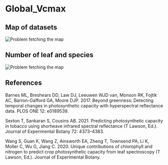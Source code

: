 # Global_Vcmax


## Map of datasets

![Problem fetching the map](https://github.com/TESTgroup-BNL/Global_Vcmax/blob/main/Map_datasets.jpeg "Map of datasets")

## Number of leaf and species

![Problem fetching the map](https://github.com/TESTgroup-BNL/Global_Vcmax/blob/main/Leaf_per_species.png "Table of leaf species")

## References
Barnes ML, Breshears DD, Law DJ, Leeuwen WJD van, Monson RK, Fojtik AC, Barron-Gafford GA, Moore DJP. 2017. Beyond greenness: Detecting temporal changes in photosynthetic capacity with hyperspectral reflectance data. PLOS ONE 12: e0189539.

Sexton T, Sankaran S, Cousins AB. 2021. Predicting photosynthetic capacity in tobacco using shortwave infrared spectral reflectance (T Lawson, Ed.). Journal of Experimental Botany 72: 4373–4383.

Wang S, Guan K, Wang Z, Ainsworth EA, Zheng T, Townsend PA, Li K, Moller C, Wu G, Jiang C. 2020. Unique contributions of chlorophyll and nitrogen to predict crop photosynthetic capacity from leaf spectroscopy (T Lawson, Ed.). Journal of Experimental Botany.
